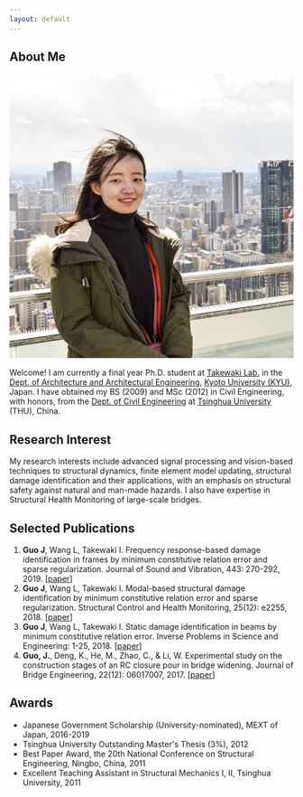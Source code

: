 ```yaml
---
layout: default
---
```


## About Me

<img class="profile-picture" src="me.jpg">

Welcome! I am currently a final year Ph.D. student at [Takewaki Lab.](http://takewaki-lab.archi.kyoto-u.ac.jp/takewaki_tsuji_lab/home.php?lang=ENG) in the [Dept. of Architecture and Architectural Engineering](https://www.ar.t.kyoto-u.ac.jp/en), [Kyoto University (KYU)](https://www.kyoto-u.ac.jp/en/), Japan. I have obtained my BS (2009) and MSc (2012) in Civil Engineering, with honors, from the [Dept. of Civil Engineering](http://www.civil.tsinghua.edu.cn/en/ce/index.html) at [Tsinghua University](http://www.tsinghua.edu.cn/publish/thu2018en/index.html) (THU), China.

## Research Interest

My research interests include advanced signal processing and vision-based techniques to structural dynamics, finite element model updating, structural damage identification and their applications, with an emphasis on structural safety against natural and man-made hazards. I also have expertise in Structural Health Monitoring of large-scale bridges.  

## Selected Publications

1. **Guo J**, Wang L, Takewaki I. Frequency response-based damage identification in frames by minimum constitutive relation error and sparse regularization. Journal of Sound and Vibration, 443: 270-292, 2019.
[[paper](https://www.sciencedirect.com/science/article/pii/S0022460X1830782X)]
2. **Guo J**, Wang L, Takewaki I. Modal-based structural damage identification by minimum constitutive relation error and sparse regularization. Structural Control and Health Monitoring, 25(12): e2255, 2018.
[[paper](https://onlinelibrary.wiley.com/doi/full/10.1002/stc.2255)]
3. **Guo J**, Wang L, Takewaki I. Static damage identification in beams by minimum constitutive relation error. Inverse Problems in Science and Engineering: 1-25, 2018.
[[paper](https://www.tandfonline.com/doi/abs/10.1080/17415977.2018.1553965)]
4. **Guo, J.**, Deng, K., He, M., Zhao, C., & Li, W. Experimental study on the construction stages of an RC closure pour in bridge widening. Journal of Bridge Engineering, 22(12): 06017007, 2017.
[[paper](https://ascelibrary.org/doi/full/10.1061/(ASCE)BE.1943-5592.0001155)]

## Awards

* Japanese Government Scholarship (University-nominated), MEXT of Japan, 2016-2019
* Tsinghua University Outstanding Master's Thesis (3%), 2012
* Best Paper Award, the 20th National Conference on Structural Engineering, Ningbo, China, 2011
* Excellent Teaching Assistant in Structural Mechanics I, II, Tsinghua University, 2011

